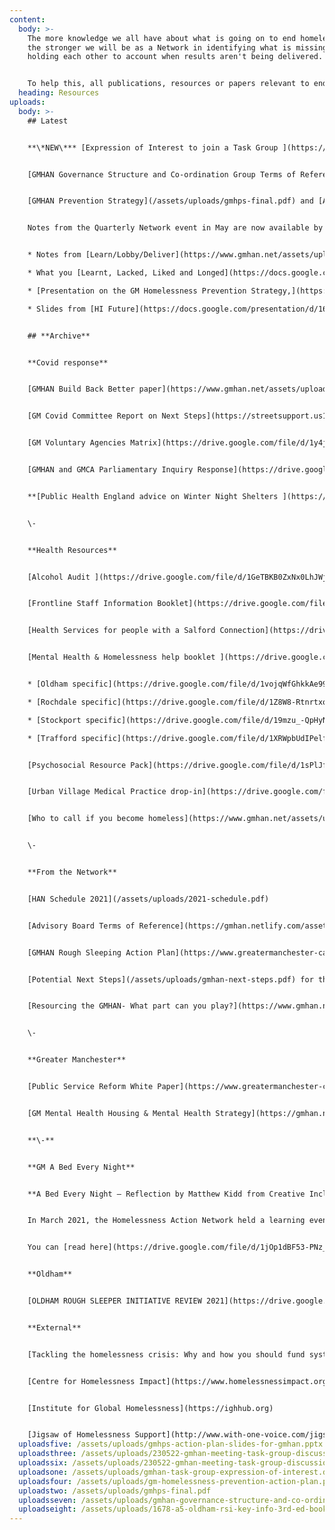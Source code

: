 ```yaml
---
content:
  body: >-
    The more knowledge we all have about what is going on to end homelessness,
    the stronger we will be as a Network in identifying what is missing and
    holding each other to account when results aren't being delivered. 


    To help this, all publications, resources or papers relevant to ending homelessness in Greater Manchester will be published here. If you think anything is missing, contact us at [info@gmhan.net](mailto:info@gmhan.net).
  heading: Resources
uploads:
  body: >-
    ## Latest


    **\*NEW\*** [Expression of Interest to join a Task Group ](https://www.gmhan.net/assets/uploads/gmhan-task-group-expression-of-interest.docx)- How you can play a further part in the efforts of the Network to end rough sleeping and reduce homelessness.


    [GMHAN Governance Structure and Co-ordination Group Terms of Reference](https://www.gmhan.net/assets/uploads/gmhan-governance-structure-and-co-ordination-group-terms-of-reference-march-2022.pdf)


    [GMHAN Prevention Strategy](/assets/uploads/gmhps-final.pdf) and [Action Plan](https://www.gmhan.net/assets/uploads/gm-homelessness-prevention-action-plan.pdf) - The Action Plan will be reviewed every 6 months to keep attention on how things are developing and what might be the next priority to address. If you have any feedback about the approach, priorities or how it's going on the ground, please contact [info@gmhan.net](mailto:info:gmhan.net). 


    Notes from the Quarterly Network event in May are now available by clicking on these links:


    * Notes from [Learn/Lobby/Deliver](https://www.gmhan.net/assets/uploads/230522-gmhan-meeting-task-group-discussion-notes.docx) breakout groups

    * What you [Learnt, Lacked, Liked and Longed](https://docs.google.com/presentation/d/16j_akubfXUeIVUdWhJRJNH8TIvUWa3MK/edit?usp=sharing&ouid=110723434542731878331&rtpof=true&sd=true) For over the last two years

    * [Presentation on the GM Homelessness Prevention Strategy,](https://www.gmhan.net/assets/uploads/gmhps-action-plan-slides-for-gmhan.pptx) shared by Joe Donohue

    * Slides from [HI Future](https://docs.google.com/presentation/d/16j_akubfXUeIVUdWhJRJNH8TIvUWa3MK/edit?usp=sharing&ouid=110723434542731878331&rtpof=true&sd=true) social mobility recruitment initiative, shared by Lauren Coleman


    ## **Archive**


    **Covid response**


    [GMHAN Build Back Better paper](https://www.gmhan.net/assets/uploads/gmhan-building-back-better-proposal.pdf)


    [GM Covid Committee Report on Next Steps](https://streetsupport.us12.list-manage.com/track/click?u=da9a1d4bb2b1a69a981456972&id=d2362eeb41&e=80e23c30ae) (GMCA)


    [GM Voluntary Agencies Matrix](https://drive.google.com/file/d/1y4jHihWsXCF2Zup25z03uupYAKX3KlR_/view?usp=sharing)


    [GMHAN and GMCA Parliamentary Inquiry Response](https://drive.google.com/file/d/1esrVGfipEFYOg9UuCyKqKV4WbY8Jh-7I/view?usp=sharing)


    **[Public Health England advice on Winter Night Shelters ](https://www.gov.uk/guidance/covid-19-provision-of-night-shelters)**- all members of the GMHAN, including the Combined Authority and Local Authorities are very clear that night shelters should absolutely be the last resort during the winter to be made available only if other safer, better options have been exhausted. Additional funding is being made available via [Homeless Link](https://www.homeless.org.uk/connect/news/2020/oct/13/operating-principles-for-commissioners-and-providers-of-night-shelters-for) should night shelters be needed.


    \-


    **Health Resources**


    [Alcohol Audit ](https://drive.google.com/file/d/1GeTBKB0ZxNx0LhJWj1MgV_MwxYOiU_fg/view?usp=sharing)(Salford PCT)


    [Frontline Staff Information Booklet](https://drive.google.com/file/d/1dWUAMiU9MAjC-nXOzuAvA-KJbIxUBcet/view?usp=sharing) (NHS)


    [Health Services for people with a Salford Connection](https://drive.google.com/file/d/1-X_sw69xlI1Sxl72q80wfVFRZe1UORPI/view?usp=sharing) (Salford PCT)


    [Mental Health & Homelessness help booklet ](https://drive.google.com/file/d/1_72BrxpRAR9pU3kpGnGyiEHeP5KhezM-/view?usp=sharing)(GMMH)


    * [Oldham specific](https://drive.google.com/file/d/1vojqWfGhkkAe99-JoSkrL6J5DWihS2D9/view?usp=sharing)

    * [Rochdale specific](https://drive.google.com/file/d/1Z8W8-RtnrtxoC_OS8-1BEMjezWUJbw5V/view?usp=sharing)

    * [Stockport specific](https://drive.google.com/file/d/19mzu_-QpHyNAALHDDuhe9LnAVEEfa_rR/view?usp=sharing)

    * [Trafford specific](https://drive.google.com/file/d/1XRWpbUdIPelf-7LxnGS3JD9MlJ-gbQoJ/view?usp=sharing)


    [Psychosocial Resource Pack](https://drive.google.com/file/d/1sPlJf4W7EFbrYmsE5BwrIV4zq6iedjUN/view?usp=sharing) (GMMH)


    [Urban Village Medical Practice drop-in](https://drive.google.com/file/d/1mUQs_YfUbLyZZXqcjssvU0yX62WkQAlI/view?usp=sharing) & [Registration Form ](https://drive.google.com/file/d/10lJDbtg_Sq8oAQukORnfj2WM-aGhObgn/view?usp=sharing)(UVMP)


    [Who to call if you become homeless](https://www.gmhan.net/assets/uploads/gm-information-sept-20.pdf) (Homeless Friendly)


    \-


    **From the Network**


    [HAN Schedule 2021](/assets/uploads/2021-schedule.pdf)


    [Advisory Board Terms of Reference](https://gmhan.netlify.com/assets/uploads/gmhan-advisory-board-terms-of-reference.pdf)


    [GMHAN Rough Sleeping Action Plan](https://www.greatermanchester-ca.gov.uk/media/1234/homeless-action-network-strategy.pdf)


    [Potential Next Steps](/assets/uploads/gmhan-next-steps.pdf) for the GM Homelessness Action Network


    [Resourcing the GMHAN- What part can you play?](https://www.gmhan.net/assets/uploads/gmhan-resourcing.pdf)


    \-


    **Greater Manchester**


    [Public Service Reform White Paper](https://www.greatermanchester-ca.gov.uk/media/1676/greater-manchester-model.pdf)


    [GM Mental Health Housing & Mental Health Strategy](https://gmhan.netlify.com/assets/uploads/gmmh-housing-and-mental-health-strategy.final.pdf)


    **\-**


    **GM A Bed Every Night** 


    **A Bed Every Night – Reflection by Matthew Kidd from Creative Inclusion**


    In March 2021, the Homelessness Action Network held a learning event to reflect on people’s experiences of ABEN provision in Greater Manchester. Creative Inclusion was commissioned to write a [report](https://drive.google.com/file/d/1eCiw_Q5Lk98ybbOM2xIoRglh6rqsModm/view) which brings together different perspectives on how Greater Manchester can respond as a whole system to improve the experiences of people accessing ABEN. [Matthew Kid](https://twitter.com/mattyk14?mc_cid=053bfa4dcb&mc_eid=e35df83018) offers his reflections.


    You can [read here](https://drive.google.com/file/d/1jOp1dBF53-PNz_8uPuZ6z6jTmMXbBIBu/view) the independent evaluation that evaluates the effectiveness of ABEN by Dr Beth Watts and Lynne McCordie with Melissa Espinoza, Dora Welker, and Prof. Sarah Johnsen (The Institute for Social Policy, Housing, Equalities Research (I-SPHERE). In addition, we’d warmly invite you to contribute to the GM Homelessness Prevention Strategy to help develop an integrated rough sleeping response where no one is left behind. 


    **Oldham**


    [OLDHAM ROUGH SLEEPER INITIATIVE REVIEW 2021](https://drive.google.com/file/d/1lzIapbUQCWBdVl2uHP5nhj7pkaFG0m6D/view?usp=sharing)


    **External**


    [Tackling the homelessness crisis: Why and how you should fund systemically (NPC)](https://www.thinknpc.org/resource-hub/tackling-the-homelessness-crisis-why-and-how-you-should-fund-systemically/)


    [Centre for Homelessness Impact](https://www.homelessnessimpact.org)


    [Institute for Global Homelessness](https://ighhub.org)


    [Jigsaw of Homelessness Support](http://www.with-one-voice.com/jigsaw-homeless-support) (With One Voice)
  uploadsfive: /assets/uploads/gmhps-action-plan-slides-for-gmhan.pptx
  uploadsthree: /assets/uploads/230522-gmhan-meeting-task-group-discussion-notes.docx
  uploadssix: /assets/uploads/230522-gmhan-meeting-task-group-discussion-notes-updated-.docx
  uploadsone: /assets/uploads/gmhan-task-group-expression-of-interest.docx
  uploadsfour: /assets/uploads/gm-homelessness-prevention-action-plan.pdf
  uploadstwo: /assets/uploads/gmhps-final.pdf
  uploadsseven: /assets/uploads/gmhan-governance-structure-and-co-ordination-group-terms-of-reference-march-2022.pdf
  uploadseight: /assets/uploads/1678-a5-oldham-rsi-key-info-3rd-ed-booklet-v2.pdf
---
```

